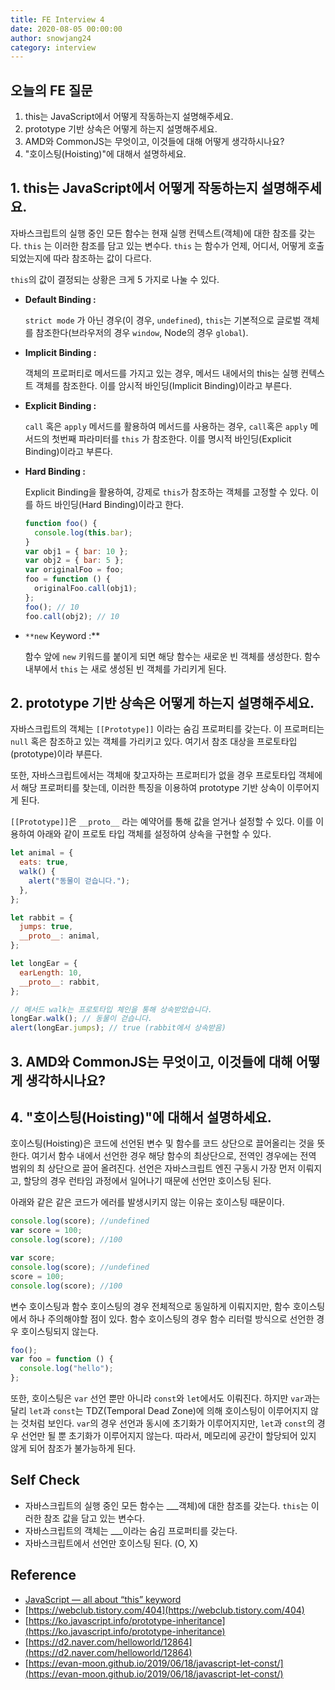 ```yaml
---
title: FE Interview 4
date: 2020-08-05 00:00:00
author: snowjang24
category: interview
---
```


## 오늘의 FE 질문

1. this는 JavaScript에서 어떻게 작동하는지 설명해주세요.
2. prototype 기반 상속은 어떻게 하는지 설명해주세요.
3. AMD와 CommonJS는 무엇이고, 이것들에 대해 어떻게 생각하시나요?
4. "호이스팅(Hoisting)"에 대해서 설명하세요.

## 1. this는 JavaScript에서 어떻게 작동하는지 설명해주세요.

자바스크립트의 실행 중인 모든 함수는 현재 실행 컨텍스트(객체)에 대한 참조를 갖는다. `this` 는 이러한 참조를 담고 있는 변수다. `this` 는 함수가 언제, 어디서, 어떻게 호출 되었는지에 따라 참조하는 값이 다르다.

`this`의 값이 결정되는 상황은 크게 5 가지로 나눌 수 있다.

- **Default Binding :**

  `strict mode` 가 아닌 경우(이 경우, `undefined`), `this`는 기본적으로 글로벌 객체를 참조한다(브라우저의 경우 `window`, Node의 경우 `global`).

- **Implicit Binding :**

  객체의 프로퍼티로 메서드를 가지고 있는 경우, 메서드 내에서의 this는 실행 컨텍스트 객체를 참조한다. 이를 암시적 바인딩(Implicit Binding)이라고 부른다.

- **Explicit Binding :**

  `call` 혹은 `apply` 메서드를 활용하여 메서드를 사용하는 경우, `call`혹은 `apply` 메서드의 첫번째 파라미터를 `this` 가 참조한다. 이를 명시적 바인딩(Explicit Binding)이라고 부른다.

- **Hard Binding :**

  Explicit Binding을 활용하여, 강제로 `this`가 참조하는 객체를 고정할 수 있다. 이를 하드 바인딩(Hard Binding)이라고 한다.

  ```jsx
  function foo() {
    console.log(this.bar);
  }
  var obj1 = { bar: 10 };
  var obj2 = { bar: 5 };
  var originalFoo = foo;
  foo = function () {
    originalFoo.call(obj1);
  };
  foo(); // 10
  foo.call(obj2); // 10
  ```

- `**new` Keyword :\*\*

  함수 앞에 `new` 키워드를 붙이게 되면 해당 함수는 새로운 빈 객체를 생성한다. 함수 내부에서 `this` 는 새로 생성된 빈 객체를 가리키게 된다.

## 2. prototype 기반 상속은 어떻게 하는지 설명해주세요.

자바스크립트의 객체는 `[[Prototype]]` 이라는 숨김 프로퍼티를 갖는다. 이 프로퍼티는 `null` 혹은 참조하고 있는 객체를 가리키고 있다. 여기서 참조 대상을 프로토타입(prototype)이라 부른다.

또한, 자바스크립트에서는 객체애 찾고자하는 프로퍼티가 없을 경우 프로토타입 객체에서 해당 프로퍼티를 찾는데, 이러한 특징을 이용하여 prototype 기반 상속이 이루어지게 된다.

`[[Prototype]]`은 `__proto__` 라는 예약어를 통해 값을 얻거나 설정할 수 있다. 이를 이용하여 아래와 같이 프로토 타입 객체를 설정하여 상속을 구현할 수 있다.

```jsx
let animal = {
  eats: true,
  walk() {
    alert("동물이 걷습니다.");
  },
};

let rabbit = {
  jumps: true,
  __proto__: animal,
};

let longEar = {
  earLength: 10,
  __proto__: rabbit,
};

// 메서드 walk는 프로토타입 체인을 통해 상속받았습니다.
longEar.walk(); // 동물이 걷습니다.
alert(longEar.jumps); // true (rabbit에서 상속받음)
```

## 3. AMD와 CommonJS는 무엇이고, 이것들에 대해 어떻게 생각하시나요?

## 4. "호이스팅(Hoisting)"에 대해서 설명하세요.

호이스팅(Hoisting)은 코드에 선언된 변수 및 함수를 코드 상단으로 끌어올리는 것을 뜻한다. 여기서 함수 내에서 선언한 경우 해당 함수의 최상단으로, 전역인 경우에는 전역 범위의 최 상단으로 끌어 올려진다. 선언은 자바스크립트 엔진 구동시 가장 먼저 이뤄지고, 할당의 경우 런타임 과정에서 일어나기 때문에 선언만 호이스팅 된다.

아래와 같은 같은 코드가 에러를 발생시키지 않는 이유는 호이스팅 때문이다.

```jsx
console.log(score); //undefined
var score = 100;
console.log(score); //100
```

```jsx
var score;
console.log(score); //undefined
score = 100;
console.log(score); //100
```

변수 호이스팅과 함수 호이스팅의 경우 전체적으로 동일하게 이뤄지지만, 함수 호이스팅에서 하나 주의해야할 점이 있다. 함수 호이스팅의 경우 함수 리터럴 방식으로 선언한 경우 호이스팅되지 않는다.

```jsx
foo();
var foo = function () {
  console.log("hello");
};
```

또한, 호이스팅은 `var` 선언 뿐만 아니라 `const`와 `let`에서도 이뤄진다. 하지만 `var`과는 달리 `let`과 `const`는 TDZ(Temporal Dead Zone)에 의해 호이스팅이 이루어지지 않는 것처럼 보인다. `var`의 경우 선언과 동시에 초기화가 이루어지지만, `let`과 `const`의 경우 선언만 될 뿐 초기화가 이루어지지 않는다. 따라서, 메모리에 공간이 할당되어 있지 않게 되어 참조가 불가능하게 된다.

## Self Check

- 자바스크립트의 실행 중인 모든 함수는 \_\_\_객체)에 대한 참조를 갖는다. `this`는 이러한 참조 값을 담고 있는 변수다.
- 자바스크립트의 객체는 \_\_\_이라는 숨김 프로퍼티를 갖는다.
- 자바스크립트에서 선언만 호이스팅 된다. (O, X)

## Reference

- [JavaScript — all about “this” keyword](https://codeburst.io/all-about-this-and-new-keywords-in-javascript-38039f71780c)
- [https://webclub.tistory.com/404](https://webclub.tistory.com/404)
- [https://ko.javascript.info/prototype-inheritance](https://ko.javascript.info/prototype-inheritance)
- [https://d2.naver.com/helloworld/12864](https://d2.naver.com/helloworld/12864)
- [https://evan-moon.github.io/2019/06/18/javascript-let-const/](https://evan-moon.github.io/2019/06/18/javascript-let-const/)
